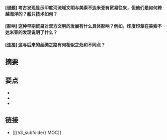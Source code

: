 #### [谜题] 考古发现显示印度河流域文明与美索不达米亚有贸易往来，但他们是如何跨越海洋的？船只技术如何？


#### [影响] 这种早期贸易对双方文明的发展有什么具体影响？例如，印度印章在美索不达米亚的发现说明了什么？


#### [连接] 这与后来的丝绸之路有何相似之处和不同点？


## 摘要


## 要点

- 
- 
- 

## 链接

- [[{h3_subfolder} MOC]]
